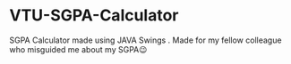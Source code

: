 # VTU-SGPA-Calculator
SGPA Calculator made using JAVA Swings . Made for my fellow colleague who misguided me about my SGPA😉 

